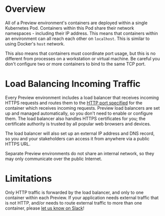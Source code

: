 # Overview

All of a Preview environment's containers are deployed within a single Kubernetes Pod. Containers within this Pod share their network namespaces - including their IP address. This means that containers within an environment can all reach each other on `localhost`. This is similar to using Docker's `host` network.

This also means that containers must coordinate port usage, but this is no different from processes on a workstation or virtual machine. Be careful you don't configure two or more containers to bind to the same TCP port.

# Load Balancing Incoming Traffic

Every Preview environment includes a load balancer that receives incoming HTTPS requests and routes them to the [HTTP port specified](../references/compose-spec/#ingress-required) for the container which receives incoming requests. Preview load balancers are set up and managed automatically, so you don't need to enable or configure them. The load balancer also handles HTTPS certificates for you; the certificate authority is trusted by all popular web browsers and devices.

The load balancer will also set up an external IP address and DNS record, so you and your stakeholders can access it from anywhere via a public HTTPS URL.

Separate Preview environments do not share an internal network, so they may only communicate over the public Internet.

# Limitations

Only HTTP traffic is forwarded by the load balancer, and only to one container within each Preview. If your application needs external traffic that is not HTTP, and/or needs to route external traffic to more than one container, please [let us know on Slack](https://join.slack.com/t/uffizzi/shared_invite/zt-ffr4o3x0-J~0yVT6qgFV~wmGm19Ux9A)!
